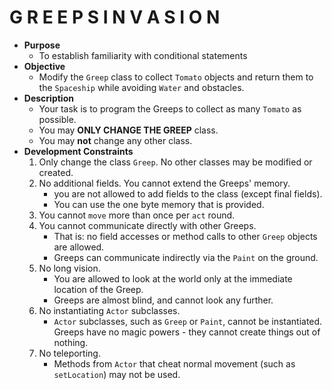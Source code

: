 # G R E E P S   I N V A S I O N
* **Purpose**
    * To establish familiarity with conditional statements
* **Objective**
    * Modify the `Greep` class to collect `Tomato` objects and return them to the `Spaceship` while avoiding `Water` and obstacles.
* **Description**
    * Your task is to program the Greeps to collect as many `Tomato` as possible.
    * You may **ONLY CHANGE THE GREEP** class.
    * You may **not** change any other class.
* **Development Constraints**  
    1. Only change the class `Greep`. No other classes may be modified or 
created.
    2. No additional fields. You cannot extend the Greeps' memory.
        * you are not allowed to add fields to the class (except final fields).
        * You can use the one byte memory that is provided.
    3. You cannot `move` more than once per `act` round.
    4. You cannot communicate directly with other Greeps.
        * That is: no field accesses or method calls to other `Greep` objects are allowed.
        * Greeps can communicate indirectly via the `Paint` on the ground.
    5. No long vision.
        * You are allowed to look at the world only at the immediate location of the Greep.
        * Greeps are almost blind, and cannot look any further.
    6. No instantiating `Actor` subclasses.
        * `Actor` subclasses, such as `Greep` or `Paint`, cannot be instantiated. Greeps have no magic powers - they cannot create things out of nothing.
    7. No teleporting.
        * Methods from `Actor` that cheat normal movement (such as `setLocation`) may not be used.